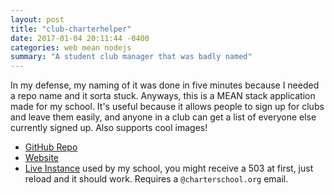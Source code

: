 ```yaml
---
layout: post
title: "club-charterhelper"
date: 2017-01-04 20:11:44 -0400
categories: web mean nodejs
summary: "A student club manager that was badly named"
---
```


In my defense, my naming of it was done in five minutes because I needed a repo
name and it sorta stuck. Anyways, this is a MEAN stack application made for my
school. It's useful because it allows people to sign up for clubs and leave them
easily, and anyone in a club can get a list of everyone else currently signed up.
Also supports cool images!

* [GitHub Repo][repo]
* [Website][site]
* [Live Instance][demo] used by my school, you might receive a 503 at first, just reload and it should work. Requires a `@charterschool.org` email.

[repo]: https://github.com/h313/club-charterhelper
[site]: http://h313.github.io/club-charterhelper
[demo]: https://club-charterhelper.rhcloud.com
